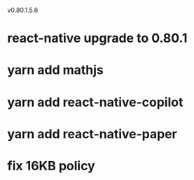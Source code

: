 v0.80.1.5.6

# react-native upgrade to 0.80.1
# yarn add mathjs
# yarn add react-native-copilot
# yarn add react-native-paper
# fix 16KB policy